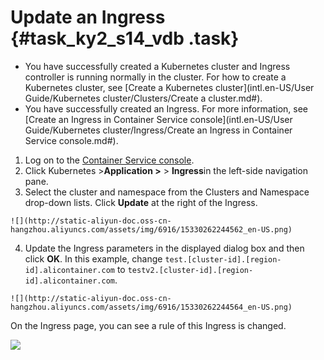 # Update an Ingress {#task_ky2_s14_vdb .task}

-   You have successfully created a Kubernetes cluster and Ingress controller is running normally in the cluster. For how to create a Kubernetes cluster, see [Create a Kubernetes cluster](intl.en-US/User Guide/Kubernetes cluster/Clusters/Create a cluster.md#).
-   You have successfully created an Ingress. For more information, see [Create an Ingress in Container Service console](intl.en-US/User Guide/Kubernetes cluster/Ingress/Create an Ingress in Container Service console.md#).

1.   Log on to the [Container Service console](https://cs.console.aliyun.com). 
2.   Click Kubernetes \>**Application \>** \> **Ingress**in the left-side navigation pane. 
3.   Select the cluster and namespace from the Clusters and Namespace drop-down lists. Click **Update** at the right of the Ingress. 

    ![](http://static-aliyun-doc.oss-cn-hangzhou.aliyuncs.com/assets/img/6916/15330262244562_en-US.png)

4.   Update the Ingress parameters in the displayed dialog box and then click **OK**. In this example, change `test.[cluster-id].[region-id].alicontainer.com` to `testv2.[cluster-id].[region-id].alicontainer.com`. 

    ![](http://static-aliyun-doc.oss-cn-hangzhou.aliyuncs.com/assets/img/6916/15330262244564_en-US.png)


On the Ingress page, you can see a rule of this Ingress is changed.

![](http://static-aliyun-doc.oss-cn-hangzhou.aliyuncs.com/assets/img/6916/15330262244565_en-US.png)

